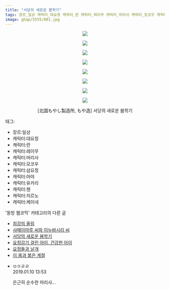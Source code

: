 ```yaml
---
title: "서당의 새로운 봄학기"
tags: 장르_일상 캐릭터_대요정 캐릭터_란 캐릭터_레이무 캐릭터_마리사 캐릭터_모코우 캐릭터_삼요정 캐릭터_아야 캐릭터_유카리 캐릭터_첸 캐릭터_치르노 캐릭터_케이네 北国もやし製造所 もや造 동방_웹코믹
image: ghap/5555/001.jpg
---
```

<div class="article">
<p style="text-align: center; clear: none; float: none;"><img src="{{ site.nasurl }}/ghap/5555/001.jpg"/></p>
<p style="text-align: center; clear: none; float: none;"><img src="{{ site.nasurl }}/ghap/5555/002.jpg"/></p>
<p style="text-align: center; clear: none; float: none;"><img src="{{ site.nasurl }}/ghap/5555/003.jpg"/></p>
<p style="text-align: center; clear: none; float: none;"><img src="{{ site.nasurl }}/ghap/5555/004.jpg"/></p>
<p style="text-align: center; clear: none; float: none;"><img src="{{ site.nasurl }}/ghap/5555/005.jpg"/></p>
<p style="text-align: center; clear: none; float: none;"><img src="{{ site.nasurl }}/ghap/5555/006.jpg"/></p>
<p style="text-align: center; clear: none; float: none;"><img src="{{ site.nasurl }}/ghap/5555/007.jpg"/></p>
<p style="text-align: center; clear: none; float: none;"><img src="{{ site.nasurl }}/ghap/5555/008.jpg"/></p>
<p style="text-align: center; clear: none; float: none;">[北国もやし製造所, もや造] 서당의 새로운 봄학기</p>
</div><div class="tagTrail">
<p>태그: </p>
<ul>
<li>장르:일상</li>
<li>캐릭터:대요정</li>
<li>캐릭터:란</li>
<li>캐릭터:레이무</li>
<li>캐릭터:마리사</li>
<li>캐릭터:모코우</li>
<li>캐릭터:삼요정</li>
<li>캐릭터:아야</li>
<li>캐릭터:유카리</li>
<li>캐릭터:첸</li>
<li>캐릭터:치르노</li>
<li>캐릭터:케이네</li>
</ul>
</div><div class="another">
<p>'동방 웹코믹' 카테고리의 다른 글</p>
<ul>
<li><a href="/2019-01-10-ghap_5557">최강의 울림</a></li>
<li><a href="/2019-01-10-ghap_5556">샤메이마루 씨와 이누바시리 씨</a></li>
<li><a href="/2019-01-10-ghap_5555">서당의 새로운 봄학기</a></li>
<li><a href="/2019-01-10-ghap_5554">요정감기 걸린 아이, 건강한 아이</a></li>
<li><a href="/2019-01-10-ghap_5553">요정들과 날개</a></li>
<li><a href="/2019-01-10-ghap_5552">이 몸과 붉은 계절</a></li>
</ul>
</div><div class="comment">
<ul>
<li class="cb_thumb_off" id="comment15407506">
<div class="cb_comment_area">
<div class="cb_info_area">
<div class="cb_section">
<span class="cb_nick_name">ㅁㅇㄹㄹ</span>
</div>
<div class="cb_section">
<span class="cb_date">2019.01.10 13:53 </span>
</div>
</div>
<div class="cb_dsc_comment">
<p class="cb_dsc">
											은근히 순수한 마리사...
										</p>
</div>
</div></li>
</ul>
</div>